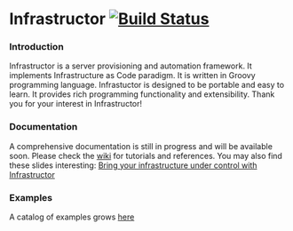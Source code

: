 # Infrastructor [![Build Status](https://travis-ci.org/infrastructor/infrastructor.svg?branch=master)](https://travis-ci.org/infrastructor/infrastructor)
### Introduction
Infrastructor is a server provisioning and automation framework. It implements Infrastructure as Code paradigm. It is written in Groovy programming language. Infrastuctor is designed to be portable and easy to learn. It provides rich programming functionality and extensibility. Thank you for your interest in Infrastructor! 
### Documentation
A comprehensive documentation is still in progress and will be available soon.
Please check the [wiki](https://github.com/infrastructor/infrastructor/wiki) for tutorials and references.
You may also find these slides interesting: [Bring your infrastructure under control with Infrastructor](https://www.slideshare.net/nirro/bring-you-infrastructure-under-control-at-gr8conf-europe-2018)
### Examples
A catalog of examples grows [here](https://github.com/infrastructor/examples) 
